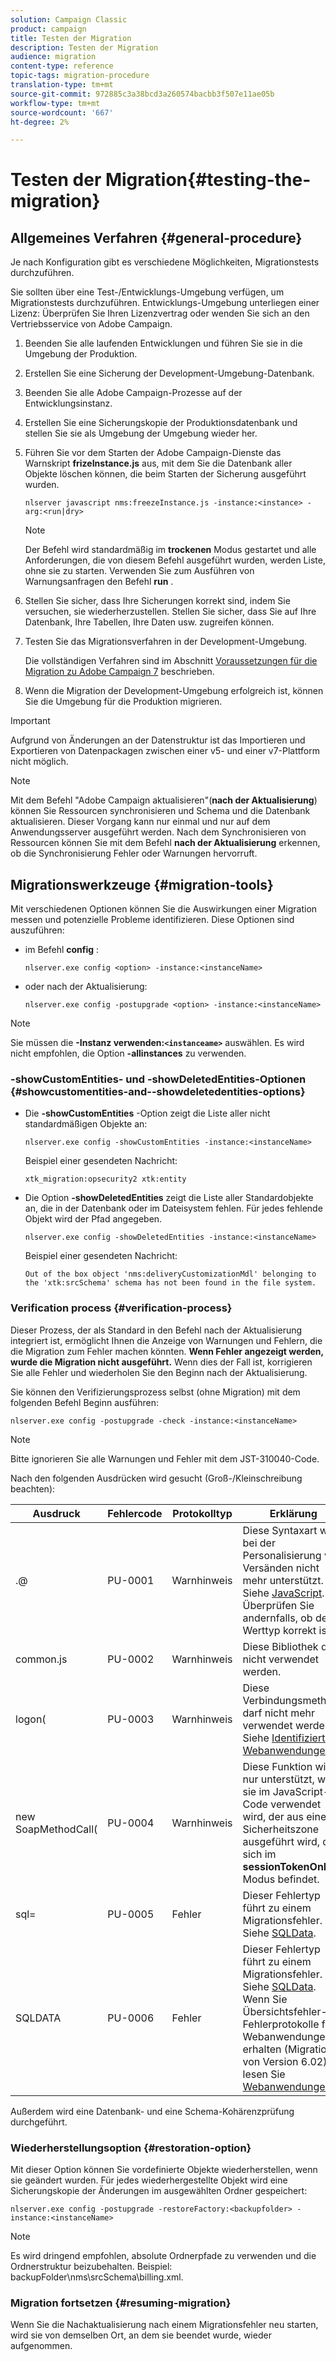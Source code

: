 ```yaml
---
solution: Campaign Classic
product: campaign
title: Testen der Migration
description: Testen der Migration
audience: migration
content-type: reference
topic-tags: migration-procedure
translation-type: tm+mt
source-git-commit: 972885c3a38bcd3a260574bacbb3f507e11ae05b
workflow-type: tm+mt
source-wordcount: '667'
ht-degree: 2%

---
```



# Testen der Migration{#testing-the-migration}

## Allgemeines Verfahren {#general-procedure}

Je nach Konfiguration gibt es verschiedene Möglichkeiten, Migrationstests durchzuführen.

Sie sollten über eine Test-/Entwicklungs-Umgebung verfügen, um Migrationstests durchzuführen. Entwicklungs-Umgebung unterliegen einer Lizenz: Überprüfen Sie Ihren Lizenzvertrag oder wenden Sie sich an den Vertriebsservice von Adobe Campaign.

1. Beenden Sie alle laufenden Entwicklungen und führen Sie sie in die Umgebung der Produktion.
1. Erstellen Sie eine Sicherung der Development-Umgebung-Datenbank.
1. Beenden Sie alle Adobe Campaign-Prozesse auf der Entwicklungsinstanz.
1. Erstellen Sie eine Sicherungskopie der Produktionsdatenbank und stellen Sie sie als Umgebung der Umgebung wieder her.
1. Führen Sie vor dem Starten der Adobe Campaign-Dienste das Warnskript **frizeInstance.js** aus, mit dem Sie die Datenbank aller Objekte löschen können, die beim Starten der Sicherung ausgeführt wurden.

   ```
   nlserver javascript nms:freezeInstance.js -instance:<instance> -arg:<run|dry>
   ```

   >[!NOTE]
   >
   >Der Befehl wird standardmäßig im **trockenen** Modus gestartet und alle Anforderungen, die von diesem Befehl ausgeführt wurden, werden Liste, ohne sie zu starten. Verwenden Sie zum Ausführen von Warnungsanfragen den Befehl **run** .

1. Stellen Sie sicher, dass Ihre Sicherungen korrekt sind, indem Sie versuchen, sie wiederherzustellen. Stellen Sie sicher, dass Sie auf Ihre Datenbank, Ihre Tabellen, Ihre Daten usw. zugreifen können.
1. Testen Sie das Migrationsverfahren in der Development-Umgebung.

   Die vollständigen Verfahren sind im Abschnitt [Voraussetzungen für die Migration zu Adobe Campaign 7](../../migration/using/prerequisites-for-migration-to-adobe-campaign-7.md) beschrieben.

1. Wenn die Migration der Development-Umgebung erfolgreich ist, können Sie die Umgebung für die Produktion migrieren.

>[!IMPORTANT]
>
>Aufgrund von Änderungen an der Datenstruktur ist das Importieren und Exportieren von Datenpackagen zwischen einer v5- und einer v7-Plattform nicht möglich.

>[!NOTE]
>
>Mit dem Befehl &quot;Adobe Campaign aktualisieren&quot;(**nach der Aktualisierung**) können Sie Ressourcen synchronisieren und Schema und die Datenbank aktualisieren. Dieser Vorgang kann nur einmal und nur auf dem Anwendungsserver ausgeführt werden. Nach dem Synchronisieren von Ressourcen können Sie mit dem Befehl **nach der Aktualisierung** erkennen, ob die Synchronisierung Fehler oder Warnungen hervorruft.

## Migrationswerkzeuge {#migration-tools}

Mit verschiedenen Optionen können Sie die Auswirkungen einer Migration messen und potenzielle Probleme identifizieren. Diese Optionen sind auszuführen:

* im Befehl **config** :

   ```
   nlserver.exe config <option> -instance:<instanceName>
   ```

* oder nach der Aktualisierung:

   ```
   nlserver.exe config -postupgrade <option> -instance:<instanceName>
   ```

>[!NOTE]
>
>Sie müssen die **-Instanz verwenden:`<instanceame>`** auswählen. Es wird nicht empfohlen, die Option **-allinstances** zu verwenden.

### -showCustomEntities- und -showDeletedEntities-Optionen {#showcustomentities-and--showdeletedentities-options}

* Die **-showCustomEntities** -Option zeigt die Liste aller nicht standardmäßigen Objekte an:

   ```
   nlserver.exe config -showCustomEntities -instance:<instanceName>
   ```

   Beispiel einer gesendeten Nachricht:

   ```
   xtk_migration:opsecurity2 xtk:entity
   ```

* Die Option **-showDeletedEntities** zeigt die Liste aller Standardobjekte an, die in der Datenbank oder im Dateisystem fehlen. Für jedes fehlende Objekt wird der Pfad angegeben.

   ```
   nlserver.exe config -showDeletedEntities -instance:<instanceName>
   ```

   Beispiel einer gesendeten Nachricht:

   ```
   Out of the box object 'nms:deliveryCustomizationMdl' belonging to the 'xtk:srcSchema' schema has not been found in the file system.
   ```

### Verification process {#verification-process}

Dieser Prozess, der als Standard in den Befehl nach der Aktualisierung integriert ist, ermöglicht Ihnen die Anzeige von Warnungen und Fehlern, die die Migration zum Fehler machen könnten. **Wenn Fehler angezeigt werden, wurde die Migration nicht ausgeführt.** Wenn dies der Fall ist, korrigieren Sie alle Fehler und wiederholen Sie den Beginn nach der Aktualisierung.

Sie können den Verifizierungsprozess selbst (ohne Migration) mit dem folgenden Befehl Beginn ausführen:

```
nlserver.exe config -postupgrade -check -instance:<instanceName>
```

>[!NOTE]
>
>Bitte ignorieren Sie alle Warnungen und Fehler mit dem JST-310040-Code.

Nach den folgenden Ausdrücken wird gesucht (Groß-/Kleinschreibung beachten):

<table> 
 <thead> 
  <tr> 
   <th> Ausdruck<br /> </th> 
   <th> Fehlercode<br /> </th> 
   <th> Protokolltyp<br /> </th> 
   <th> Erklärung<br /> </th> 
  </tr> 
 </thead> 
 <tbody> 
  <tr> 
   <td> .@<br /> </td> 
   <td> PU-0001<br /> </td> 
   <td> Warnhinweis<br /> </td> 
   <td> Diese Syntaxart wird bei der Personalisierung von Versänden nicht mehr unterstützt. Siehe <a href="../../migration/using/general-configurations.md#javascript" target="_blank">JavaScript</a>. Überprüfen Sie andernfalls, ob der Werttyp korrekt ist.<br /> </td> 
  </tr> 
  <tr> 
   <td> common.js<br /> </td> 
   <td> PU-0002<br /> </td> 
   <td> Warnhinweis<br /> </td> 
   <td> Diese Bibliothek darf nicht verwendet werden.<br /> </td> 
  </tr> 
  <tr> 
   <td> logon(<br /> </td> 
   <td> PU-0003<br /> </td> 
   <td> Warnhinweis<br /> </td> 
   <td> Diese Verbindungsmethode darf nicht mehr verwendet werden. Siehe <a href="../../migration/using/general-configurations.md#identified-web-applications" target="_blank">Identifizierte Webanwendungen</a>.<br /> </td> 
  </tr> 
  <tr> 
   <td> new SoapMethodCall(<br /> </td> 
   <td> PU-0004<br /> </td> 
   <td> Warnhinweis<br /> </td> 
   <td> Diese Funktion wird nur unterstützt, wenn sie im JavaScript-Code verwendet wird, der aus einer Sicherheitszone ausgeführt wird, die sich im <strong>sessionTokenOnly</strong> -Modus befindet.<br /> </td> 
  </tr> 
  <tr> 
   <td> sql=<br /> </td> 
   <td> PU-0005<br /> </td> 
   <td> Fehler<br /> </td> 
   <td> Dieser Fehlertyp führt zu einem Migrationsfehler. Siehe <a href="../../migration/using/general-configurations.md#sqldata" target="_blank">SQLData</a>.<br /> </td> 
  </tr> 
  <tr> 
   <td> SQLDATA<br /> </td> 
   <td> PU-0006<br /> </td> 
   <td> Fehler<br /> </td> 
   <td> Dieser Fehlertyp führt zu einem Migrationsfehler. Siehe <a href="../../migration/using/general-configurations.md#sqldata" target="_blank">SQLData</a>. Wenn Sie Übersichtsfehler-Fehlerprotokolle für Webanwendungen erhalten (Migration von Version 6.02), lesen Sie <a href="../../migration/using/specific-configurations-in-v6-02.md#web-applications" target="_blank">Webanwendungen</a>.<br /> </td> 
  </tr> 
 </tbody> 
</table>

Außerdem wird eine Datenbank- und eine Schema-Kohärenzprüfung durchgeführt.

### Wiederherstellungsoption {#restoration-option}

Mit dieser Option können Sie vordefinierte Objekte wiederherstellen, wenn sie geändert wurden. Für jedes wiederhergestellte Objekt wird eine Sicherungskopie der Änderungen im ausgewählten Ordner gespeichert:

```
nlserver.exe config -postupgrade -restoreFactory:<backupfolder> -instance:<instanceName>
```

>[!NOTE]
>
>Es wird dringend empfohlen, absolute Ordnerpfade zu verwenden und die Ordnerstruktur beizubehalten. Beispiel: backupFolder\nms\srcSchema\billing.xml.

### Migration fortsetzen {#resuming-migration}

Wenn Sie die Nachaktualisierung nach einem Migrationsfehler neu starten, wird sie von demselben Ort, an dem sie beendet wurde, wieder aufgenommen.
